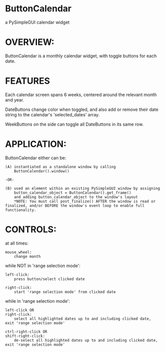 # ButtonCalendar
a PySimpleGUI calendar widget

# OVERVIEW:

ButtonCalendar is a monthly calendar widget, with toggle buttons for each date.

# FEATURES

Each calendar screen spans 6 weeks, centered around the relevant month and year.

DateButtons change color when toggled, and also add or remove their date string to the calendar's 'selected_dates' array.

WeekButtons on the side can toggle all DateButtons in its same row.

# APPLICATION:

ButtonCalendar either can be:

    (A) instantiated as a standalone window by calling 
        ButtonCalendar().window()
    
    -OR- 

    (B) used an element within an existing PySimpleGUI window by assigning 
        button_calendar_object = ButtonCalendar().get_frame()
        and adding button_calendar_object to the window's layout
        *NOTE: You must call post_finalize() AFTER the window is read or finalized, and/or BEFORE the window's event loop to enable full functionality.
    
# CONTROLS:

at all times:
    
    mouse_wheel:
        change month

while NOT in 'range selection mode':
    
    left-click:
        press button/select clicked date

    right-click:
        start 'range selection mode' from clicked date

while in 'range selection mode':

    left-click OR
    right-click:
        select all highlighted dates up to and including clicked date, exit 'range selection mode'

    ctrl-right-click OR
    shift-right-click:
        de-select all highlighted dates up to and including clicked date, exit 'range selection mode'
